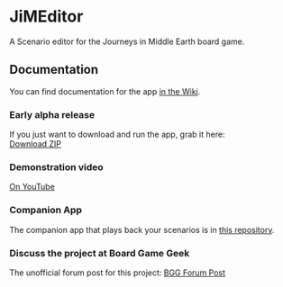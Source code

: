 # JiMEditor
A Scenario editor for the Journeys in Middle Earth board game.

## Documentation
You can find documentation for the app [in the Wiki](https://github.com/GlowPuff/JiMEditor/wiki).

### Early alpha release
If you just want to download and run the app, grab it here:  
[Download ZIP](https://github.com/GlowPuff/JiMEditor/releases/download/v0.3-alpha/JiMEditor.0.3-alpha.zip)

### Demonstration video
[On YouTube](https://www.youtube.com/watch?v=J5u6YwjxIgU)

### Companion App
The companion app that plays back your scenarios is in [this repository](https://github.com/GlowPuff/your-journey).

### Discuss the project at Board Game Geek
The unofficial forum post for this project: [BGG Forum Post](https://boardgamegeek.com/thread/2224843/app-editor-can-we-make-our-own-adventures)
